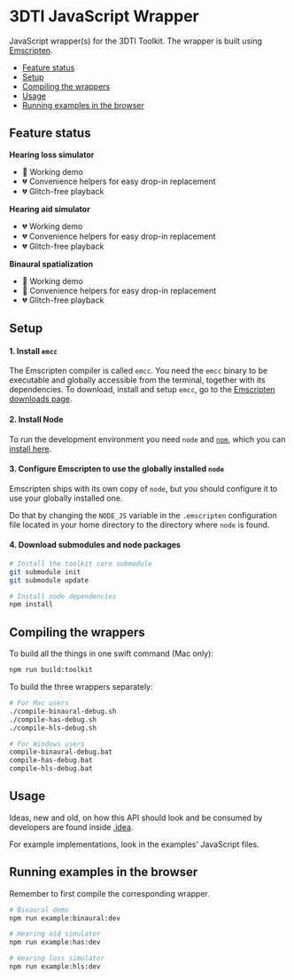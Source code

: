 # 3DTI JavaScript Wrapper

JavaScript wrapper(s) for the 3DTI Toolkit. The wrapper is built using [Emscripten](https://kripken.github.io/emscripten-site/index.html).

* [Feature status](#feature-status)
* [Setup](#setup)
* [Compiling the wrappers](#compiling-the-wrappers)
* [Usage](#usage)
* [Running examples in the browser](#running-examples-in-the-browser)

## Feature status

**Hearing loss simulator**

* 🦄 Working demo
* 💔 Convenience helpers for easy drop-in replacement
* 💔 Glitch-free playback

**Hearing aid simulator**

* 💔 Working demo
* 💔 Convenience helpers for easy drop-in replacement
* 💔 Glitch-free playback

**Binaural spatialization**

* 🦄 Working demo
* 🦄 Convenience helpers for easy drop-in replacement
* 💔 Glitch-free playback

## Setup

#### 1. Install `emcc`

The Emscripten compiler is called `emcc`. You need the `emcc` binary to be executable and globally accessible from the terminal, together with its dependencies. To download, install and setup `emcc`, go to the [Emscripten downloads page](https://kripken.github.io/emscripten-site/docs/getting_started/downloads.html).

#### 2. Install Node

To run the development environment you need `node` and [`npm`](npmjs.com), which you can [install here](https://nodejs.org/en/).

#### 3. Configure Emscripten to use the globally installed `node`

Emscripten ships with its own copy of `node`, but you should configure it to use your globally installed one.

Do that by changing the `NODE_JS` variable in the `.emscripten` configuration file located in your home directory to the directory where `node` is found.

#### 4. Download submodules and node packages

```sh
# Install the toolkit core submodule
git submodule init
git submodule update

# Install node dependencies
npm install
```

## Compiling the wrappers

To build all the things in one swift command (Mac only):

```sh
npm run build:toolkit
```

To build the three wrappers separately:

```sh
# For Mac users
./compile-binaural-debug.sh
./compile-has-debug.sh
./compile-hls-debug.sh

# For Windows users
compile-binaural-debug.bat
compile-has-debug.bat
compile-hls-debug.bat
```

## Usage

Ideas, new and old, on how this API should look and be consumed by developers are found inside [.idea](.idea).

For example implementations, look in the examples' JavaScript files.

## Running examples in the browser

Remember to first compile the corresponding wrapper.

```sh
# Binaural demo
npm run example:binaural:dev

# Hearing aid simulator
npm run example:has:dev

# Hearing loss simulator
npm run example:hls:dev
```
